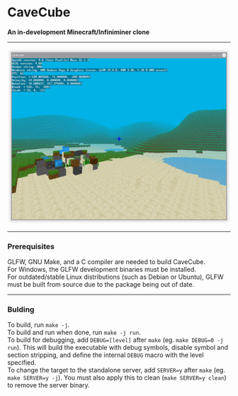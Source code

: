 # CaveCube 
**An in-development Minecraft/Infiniminer clone**

---
[![image](https://raw.githubusercontent.com/PQCraft/PQCraft/master/Screenshot_20220709_023207.png)](#?)

---
### Prerequisites
GLFW, GNU Make, and a C compiler are needed to build CaveCube.<br>
For Windows, the GLFW development binaries must be installed.<br>
For outdated/stable Linux distributions (such as Debian or Ubuntu), GLFW must be built from source due to the package being out of date.<br>

---
### Bulding
To build, run `make -j`.<br>
To build and run when done, run `make -j run`.<br>
To build for debugging, add `DEBUG=[level]` after `make` (eg. `make DEBUG=0 -j run`). This will build the executable with debug symbols, disable symbol and section stripping, and define the internal `DEBUG` macro with the level specified.<br>
To change the target to the standalone server, add `SERVER=y` after `make` (eg. `make SERVER=y -j`). You must also apply this to clean (`make SERVER=y clean`) to remove the server binary.<br>


